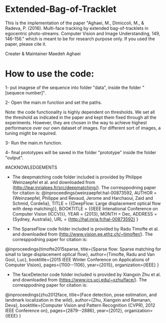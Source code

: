 # Extended-Bag-of-Tracklet

This is the implementation of the paper "Aghaei, M., Dimiccoli, M., & Radeva, P. (2016). Multi-face tracking by extended bag-of-tracklets in egocentric photo-streams. Computer Vision and Image Understanding, 149, 146-156." which is meant to be for research purpose only. If you used the paper, please cite it. 

Creater & Maintainer
Maedeh Aghaei

# How to use the code:

1- put imagese of the sequence into folder "data", inside the folder "[sequece number]".

2- Open the main.m function and set the paths.

Note: the code functionality is highly dependent on thresholds. We set all the threshold as indicated in the paper and kept them fixed through all the experiments. However, they are chosen in the way to achieve highest performance over our own dataset of images. For different sort of images, a tuning might be required.

3- Run the main.m function.

4- final prototypes will be saved in the folder "prototype" inside the folder "output".


#ACKNOWLEDGEMENTS
* The deepmatching code folder included is provided by Philippe Weinzaepfel et al. and downloaded from (http://lear.inrialpes.fr/src/deepmatching/). The corresppodning paper for citation is:
@inproceedings{weinzaepfel:hal-00873592,
  AUTHOR = {Weinzaepfel, Philippe and Revaud, Jerome and Harchaoui, Zaid and Schmid, Cordelia},
  TITLE = {{DeepFlow: Large displacement optical flow with deep matching}},
  BOOKTITLE = {{IEEE Intenational Conference on Computer Vision (ICCV)}},
  YEAR = {2013},
  MONTH = Dec,
  ADDRESS = {Sydney, Australia},
  URL = {http://hal.inria.fr/hal-00873592}
}

* The SparseFlow code folder included is provided by Radu Timofte et al. and downloaded from (http://www.vision.ee.ethz.ch/~timofter/). The corresppodning paper for citation is:

@inproceedings{timofte2015sparse,
  title={Sparse flow: Sparse matching for small to large displacement optical flow},
  author={Timofte, Radu and Van Gool, Luc},
  booktitle={2015 IEEE Winter Conference on Applications of Computer Vision},
  pages={1100--1106},
  year={2015},
  organization={IEEE}
}

* The faceDetector code folder included is provided by Xiangxin Zhu et al. and downloaded from (https://www.ics.uci.edu/~xzhu/face/). The corresppodning paper for citation is:

@inproceedings{zhu2012face,
  title={Face detection, pose estimation, and landmark localization in the wild},
  author={Zhu, Xiangxin and Ramanan, Deva},
  booktitle={Computer Vision and Pattern Recognition (CVPR), 2012 IEEE Conference on},
  pages={2879--2886},
  year={2012},
  organization={IEEE}
}
  
